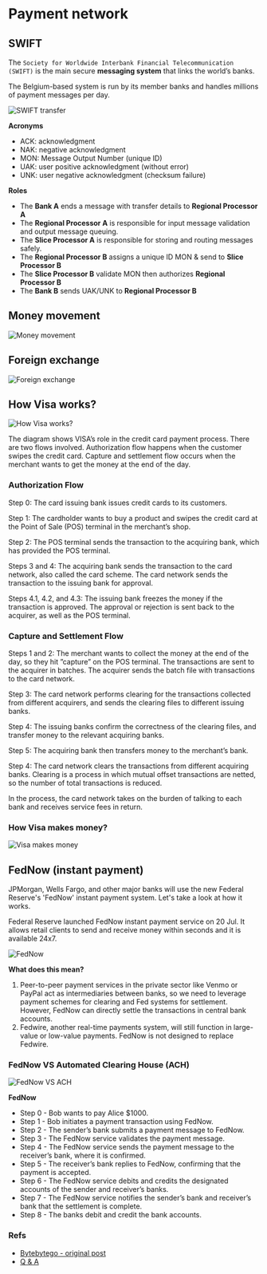 # Payment network

## SWIFT

The `Society for Worldwide Interbank Financial Telecommunication (SWIFT)` is the main secure **messaging system** that links the world’s banks.

The Belgium-based system is run by its member banks and handles millions of payment messages per day. 

![SWIFT transfer](https://i.pinimg.com/originals/86/f0/7c/86f07ce7ed5ed398292e4b9eda804978.jpg)

**Acronyms**
- ACK: acknowledgment
- NAK: negative acknowledgment
- MON: Message Output Number (unique ID)
- UAK: user positive acknowledgment (without error)
- UNK: user negative acknowledgment (checksum failure)

**Roles**
- The **Bank A** ends a message with transfer details to  **Regional Processor A** 
- The **Regional Processor A** is responsible for input message validation and output message queuing. 
- The **Slice Processor A** is responsible for storing and routing messages safely.
- The **Regional Processor B** assigns a unique ID MON & send to **Slice Processor B**
- The **Slice Processor B** validate MON then authorizes **Regional Processor B**
- The **Bank B** sends UAK/UNK to **Regional Processor B**

## Money movement 

![Money movement](https://i.pinimg.com/originals/15/71/b0/1571b0631acb440ea33dc07edb759c74.jpg)

## Foreign exchange

![Foreign exchange](https://i.pinimg.com/originals/f4/65/f3/f465f3b25afa3f72507a5f99eca4fe3c.jpg)

## How Visa works?

![How Visa works?](https://i.pinimg.com/originals/d4/7d/3d/d47d3defc268a8e17816a67d8ecff2d7.jpg)

The diagram shows VISA’s role in the credit card payment process. There are two flows involved. Authorization flow happens when the customer swipes the credit card. Capture and settlement flow occurs when the merchant wants to get the money at the end of the day.

### Authorization Flow

Step 0: The card issuing bank issues credit cards to its customers. 
 
Step 1: The cardholder wants to buy a product and swipes the credit card at the Point of Sale (POS) terminal in the merchant’s shop.
 
Step 2: The POS terminal sends the transaction to the acquiring bank, which has provided the POS terminal.
 
Steps 3 and 4: The acquiring bank sends the transaction to the card network, also called the card scheme. The card network sends the transaction to the issuing bank for approval.
 
Steps 4.1, 4.2, and 4.3: The issuing bank freezes the money if the transaction is approved. The approval or rejection is sent back to the acquirer, as well as the POS terminal. 

### Capture and Settlement Flow
Steps 1 and 2: The merchant wants to collect the money at the end of the day, so they hit ”capture” on the POS terminal. The transactions are sent to the acquirer in batches. The acquirer sends the batch file with transactions to the card network.
 
Step 3: The card network performs clearing for the transactions collected from different acquirers, and sends the clearing files to different issuing banks.
 
Step 4: The issuing banks confirm the correctness of the clearing files, and transfer money to the relevant acquiring banks.
 
Step 5: The acquiring bank then transfers money to the merchant’s bank. 
 
Step 4: The card network clears the transactions from different acquiring banks. Clearing is a process in which mutual offset transactions are netted, so the number of total transactions is reduced.
 
In the process, the card network takes on the burden of talking to each bank and receives service fees in return.

### How Visa makes money?

![Visa makes money](https://i.pinimg.com/originals/0b/91/0d/0b910d0697f9a842b19fbac0266a4a5c.jpg)

## FedNow (instant payment)

JPMorgan, Wells Fargo, and other major banks will use the new Federal Reserve's 'FedNow' instant payment system. Let's take a look at how it works.

Federal Reserve launched FedNow instant payment service on 20 Jul. It allows retail clients to send and receive money within seconds and it is available 24x7.

![FedNow](https://i.pinimg.com/originals/e3/c9/5e/e3c95e2ca672803932bec5e394f82a09.webp)

**What does this mean?**
1. Peer-to-peer payment services in the private sector like Venmo or PayPal act as intermediaries between banks, so we need to leverage payment schemes for clearing and Fed systems for settlement. However, FedNow can directly settle the transactions in central bank accounts.
2. Fedwire, another real-time payments system, will still function in large-value or low-value payments. FedNow is not designed to replace Fedwire.

### FedNow VS Automated Clearing House (ACH)
![FedNow VS ACH](https://i.pinimg.com/originals/a9/9e/ae/a99eae90f16be296a0db8fc9b0955f43.jpg)

**FedNow** 
- Step 0 - Bob wants to pay Alice $1000.
- Step 1 - Bob initiates a payment transaction using FedNow.
- Step 2 - The sender’s bank submits a payment message to FedNow.
- Step 3 - The FedNow service validates the payment message.
- Step 4 - The FedNow service sends the payment message to the receiver’s bank, where it is confirmed.
- Step 5 - The receiver’s bank replies to FedNow, confirming that the payment is accepted.
- Step 6 - The FedNow service debits and credits the designated accounts of the sender and receiver’s banks.
- Step 7 - The FedNow service notifies the sender’s bank and receiver’s bank that the settlement is complete.
- Step 8 - The banks debit and credit the bank accounts.

### Refs
- [Bytebytego - original post](https://blog.bytebytego.com/i/135537446/what-is-fednow-instant-payment)
- [Q & A](https://www.klaros.com/post/q-a-on-the-federal-reserve-s-fednow-service)
